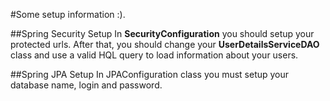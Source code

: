 #Some setup information :).

##Spring Security Setup
In **SecurityConfiguration** you should setup your protected urls. After that, you should change your **UserDetailsServiceDAO** class and use a valid HQL query to load information about your users.
  	
##Spring JPA Setup
In JPAConfiguration class you must setup your database name, login and password.
  	

